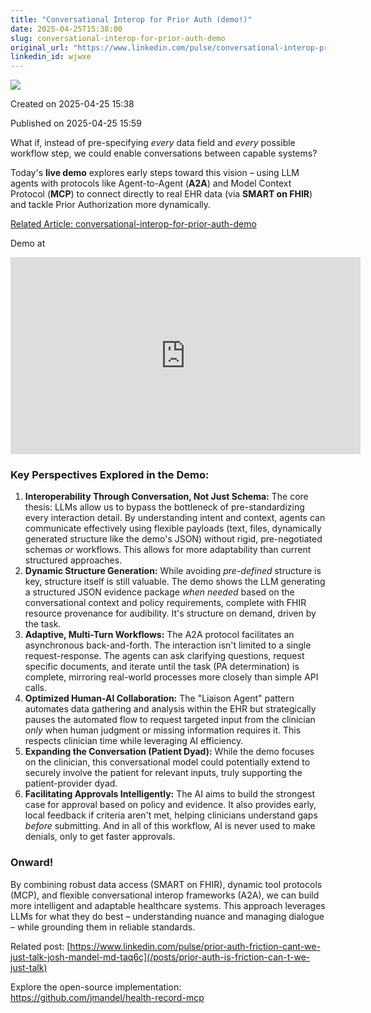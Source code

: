 ```yaml
---
title: "Conversational Interop for Prior Auth (demo!)"
date: 2025-04-25T15:38:00
slug: conversational-interop-for-prior-auth-demo
original_url: "https://www.linkedin.com/pulse/conversational-interop-prior-auth-demo-josh-mandel-md-wjwxe"
linkedin_id: wjwxe
---
```

![](https://media.licdn.com/mediaD4E12AQH_x5CG7GJiyA)


Created on 2025-04-25 15:38

Published on 2025-04-25 15:59

What if, instead of pre-specifying *every* data field and *every* possible workflow step, we could enable conversations between capable systems?

Today's **live demo** explores early steps toward this vision – using LLM agents with protocols like Agent-to-Agent (**A2A**) and Model Context Protocol (**MCP**) to connect directly to real EHR data (via **SMART on FHIR**) and tackle Prior Authorization more dynamically.

[Related Article: conversational-interop-for-prior-auth-demo](/posts/conversational-interop-for-prior-auth-demo)

Demo at <div class="youtube-embed"><iframe width="560" height="315" src="https://www.youtube.com/embed/BRX7HUBlEqw" title="YouTube video player" frameborder="0" allow="accelerometer; autoplay; clipboard-write; encrypted-media; gyroscope; picture-in-picture" allowfullscreen></iframe></div>

### Key Perspectives Explored in the Demo:

1. **Interoperability Through Conversation, Not Just Schema:** The core thesis: LLMs allow us to bypass the bottleneck of pre-standardizing every interaction detail. By understanding intent and context, agents can communicate effectively using flexible payloads (text, files, dynamically generated structure like the demo's JSON) without rigid, pre-negotiated schemas *or* workflows. This allows for more adaptability than current structured approaches.
2. **Dynamic Structure Generation:** While avoiding *pre-defined* structure is key, structure itself is still valuable. The demo shows the LLM generating a structured JSON evidence package *when needed* based on the conversational context and policy requirements, complete with FHIR resource provenance for audibility. It's structure on demand, driven by the task.
3. **Adaptive, Multi-Turn Workflows:** The A2A protocol facilitates an asynchronous back-and-forth. The interaction isn't limited to a single request-response. The agents can ask clarifying questions, request specific documents, and iterate until the task (PA determination) is complete, mirroring real-world processes more closely than simple API calls.
4. **Optimized Human-AI Collaboration:** The "Liaison Agent" pattern automates data gathering and analysis within the EHR but strategically pauses the automated flow to request targeted input from the clinician *only* when human judgment or missing information requires it. This respects clinician time while leveraging AI efficiency.
5. **Expanding the Conversation (Patient Dyad):** While the demo focuses on the clinician, this conversational model could potentially extend to securely involve the patient for relevant inputs, truly supporting the patient-provider dyad.
6. **Facilitating Approvals Intelligently:** The AI aims to build the strongest case for approval based on policy and evidence. It also provides early, local feedback if criteria aren't met, helping clinicians understand gaps *before* submitting. And in all of this workflow, AI is never used to make denials, only to get faster approvals.

### Onward!

By combining robust data access (SMART on FHIR), dynamic tool protocols (MCP), and flexible conversational interop frameworks (A2A), we can build more intelligent and adaptable healthcare systems. This approach leverages LLMs for what they do best – understanding nuance and managing dialogue – while grounding them in reliable standards.

Related post: [https://www.linkedin.com/pulse/prior-auth-friction-cant-we-just-talk-josh-mandel-md-taq6c](/posts/prior-auth-is-friction-can-t-we-just-talk)

Explore the open-source implementation: <https://github.com/jmandel/health-record-mcp>
